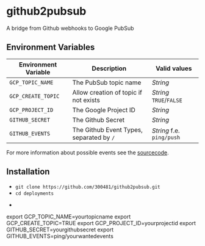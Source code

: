 # github2pubsub

A bridge from Github webhooks to Google PubSub

## Environment Variables

Environment Variable     |Description                                 |Valid values
-------------------------|--------------------------------------------|-----------------------
`GCP_TOPIC_NAME`         |The PubSub topic name                       |*String*
`GCP_CREATE_TOPIC`       |Allow creation of topic if not exists       |*String* `TRUE`/`FALSE`
`GCP_PROJECT_ID`         |The Google Project ID                       |*String*
`GITHUB_SECRET`          |The Github Secret                           |*String*
`GITHUB_EVENTS`          |The Github Event Types, separated by `/`    |*String* f.e. `ping/push`

For more information about possible events see the [sourcecode](https://github.com/go-playground/webhooks/blob/v5/github/github.go#L30).

## Installation

* `git clone https://github.com/300481/github2pubsub.git`
* `cd deployments`
* ```bash
export GCP_TOPIC_NAME=yourtopicname
export GCP_CREATE_TOPIC=TRUE
export GCP_PROJECT_ID=yourprojectid
export GITHUB_SECRET=yourgithubsecret
export GITHUB_EVENTS=ping/yourwantedevents
```
